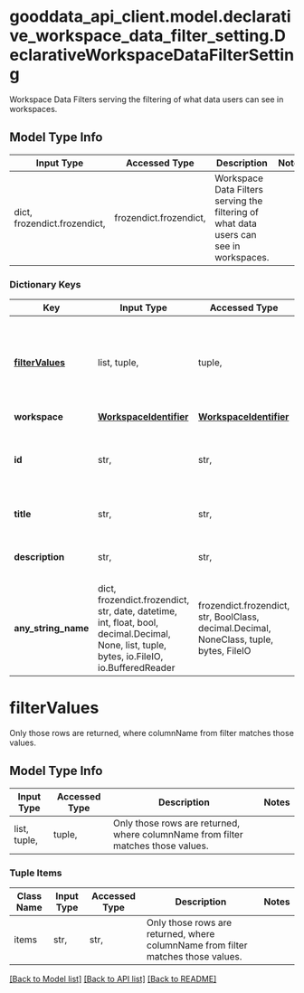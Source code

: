 # gooddata_api_client.model.declarative_workspace_data_filter_setting.DeclarativeWorkspaceDataFilterSetting

Workspace Data Filters serving the filtering of what data users can see in workspaces.

## Model Type Info
Input Type | Accessed Type | Description | Notes
------------ | ------------- | ------------- | -------------
dict, frozendict.frozendict,  | frozendict.frozendict,  | Workspace Data Filters serving the filtering of what data users can see in workspaces. | 

### Dictionary Keys
Key | Input Type | Accessed Type | Description | Notes
------------ | ------------- | ------------- | ------------- | -------------
**[filterValues](#filterValues)** | list, tuple,  | tuple,  | Only those rows are returned, where columnName from filter matches those values. | 
**workspace** | [**WorkspaceIdentifier**](WorkspaceIdentifier.md) | [**WorkspaceIdentifier**](WorkspaceIdentifier.md) |  | 
**id** | str,  | str,  | Workspace Data Filters ID. This ID is further used to refer to this instance. | 
**title** | str,  | str,  | Workspace Data Filters setting title. | 
**description** | str,  | str,  | Workspace Data Filters setting description. | [optional] 
**any_string_name** | dict, frozendict.frozendict, str, date, datetime, int, float, bool, decimal.Decimal, None, list, tuple, bytes, io.FileIO, io.BufferedReader | frozendict.frozendict, str, BoolClass, decimal.Decimal, NoneClass, tuple, bytes, FileIO | any string name can be used but the value must be the correct type | [optional]

# filterValues

Only those rows are returned, where columnName from filter matches those values.

## Model Type Info
Input Type | Accessed Type | Description | Notes
------------ | ------------- | ------------- | -------------
list, tuple,  | tuple,  | Only those rows are returned, where columnName from filter matches those values. | 

### Tuple Items
Class Name | Input Type | Accessed Type | Description | Notes
------------- | ------------- | ------------- | ------------- | -------------
items | str,  | str,  | Only those rows are returned, where columnName from filter matches those values. | 

[[Back to Model list]](../../README.md#documentation-for-models) [[Back to API list]](../../README.md#documentation-for-api-endpoints) [[Back to README]](../../README.md)

